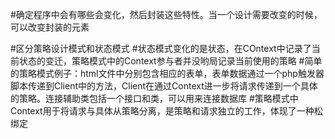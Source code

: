 #确定程序中会有哪些会变化，然后封装这些特性。当一个设计需要改变的时候，可以改变封装的元素

#区分策略设计模式和状态模式
#状态模式变化的是状态，在COntext中记录了当前状态的变迁，策略模式中的Context参与者并没哟局记录当前使用的策略
#简单的策略模式例子：html文件中分别包含相应的表单，表单数据通过一个php触发器脚本传递到Client中的方法，Client在通过Context进一步将请求传递到一个具体的策略。连接辅助类包括一个接口和类，可以用来连接数据库
#策略模式中Context用于将请求与具体从策略分离，是策略和请求独立的工作，体现了一种松绑定